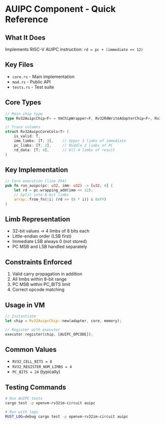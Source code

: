 # AUIPC Component - Quick Reference

## What It Does
Implements RISC-V AUIPC instruction: `rd = pc + (immediate << 12)`

## Key Files
- `core.rs` - Main implementation
- `mod.rs` - Public API
- `tests.rs` - Test suite

## Core Types
```rust
// Main chip type
type Rv32AuipcChip<F> = VmChipWrapper<F, Rv32RdWriteAdapterChip<F>, Rv32AuipcCoreChip>;

// Trace columns
struct Rv32AuipcCoreCols<T> {
    is_valid: T,
    imm_limbs: [T; 3],    // Upper 3 limbs of immediate
    pc_limbs: [T; 2],     // Middle 2 limbs of PC
    rd_data: [T; 4],      // All 4 limbs of result
}
```

## Key Implementation
```rust
// Core execution (line 294)
pub fn run_auipc(pc: u32, imm: u32) -> [u32; 4] {
    let rd = pc.wrapping_add(imm << 12);
    // Split into 8-bit limbs
    array::from_fn(|i| (rd >> (8 * i)) & 0xFF)
}
```

## Limb Representation
- 32-bit values → 4 limbs of 8 bits each
- Little-endian order (LSB first)
- Immediate LSB always 0 (not stored)
- PC MSB and LSB handled separately

## Constraints Enforced
1. Valid carry propagation in addition
2. All limbs within 8-bit range
3. PC MSB within PC_BITS limit
4. Correct opcode matching

## Usage in VM
```rust
// Instantiate
let chip = Rv32AuipcChip::new(adapter, core, memory);

// Register with executor
executor.register(chip, [AUIPC_OPCODE]);
```

## Common Values
- `RV32_CELL_BITS = 8`
- `RV32_REGISTER_NUM_LIMBS = 4`
- `PC_BITS = 24` (typically)

## Testing Commands
```bash
# Run AUIPC tests
cargo test -p openvm-rv32im-circuit auipc

# Run with logs
RUST_LOG=debug cargo test -p openvm-rv32im-circuit auipc
```